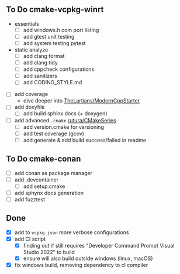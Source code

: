 ## To Do cmake-vcpkg-winrt
- essentials
	- [ ] add windows.h com port listing
	- [ ] add gtest unit testing
	- [ ] add system testing pytest
 - static analyze
	- [ ] add clang format
	- [ ] add clang tidy
	- [ ] add cppcheck configurations
	- [ ] add sanitizers
	- [ ] add CODING_STYLE.md
- [ ] add coverage
	- dive deeper into [TheLartians/ModernCppStarter](https://github.com/TheLartians/ModernCppStarter)
- [ ] add doxyfile
	- [ ] add build sphinx docs (+ doxygen)	
- [ ] add advanced `.cmake` [rutura/CMakeSeries](https://github.com/rutura/CMakeSeries/tree/main/Ep034/rooster/cmake)
	- [ ] add version.cmake for versioning
	- [ ] add test coverage (gcov)
	- [ ] add generate & add build success/failed in readme

## To Do cmake-conan
- [ ] add conan as package manager
- [ ] add .devcontainer
	- [ ] add setup.cmake
- [ ] add sphynx docs generation
- [ ] add fuzztest

## Done
- [x] add to `vcpkg.json` more verbose configurations
- [x] add CI script
	- [x] finding out if still requires "Developer Command Prompt Visual Studio 2022" to build
	- [x] ensure will also build outside windows (linux, macOS)
- [x] fix windows build, removing dependency to cl compiler